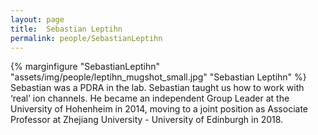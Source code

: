 ```yaml
---
layout: page
title:  Sebastian Leptihn
permalink: people/SebastianLeptihn
---
```

{% marginfigure "SebastianLeptihn" "assets/img/people/leptihn_mugshot_small.jpg" "Sebastian Leptihn" %}
Sebastian was a PDRA in the lab. Sebastian taught us how to work with ‘real’ ion channels. He became an independent Group Leader at the University of Hohenheim in 2014, moving to a joint position as Associate Professor at Zhejiang University - University of Edinburgh in 2018.
